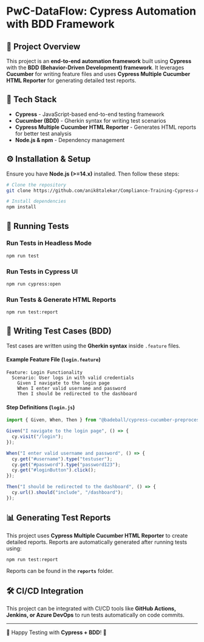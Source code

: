 # PwC-DataFlow: Cypress Automation with BDD Framework

## 📌 Project Overview
This project is an **end-to-end automation framework** built using **Cypress** with the **BDD (Behavior-Driven Development) framework**. It leverages **Cucumber** for writing feature files and uses **Cypress Multiple Cucumber HTML Reporter** for generating detailed test reports.

## 🚀 Tech Stack
- **Cypress** - JavaScript-based end-to-end testing framework
- **Cucumber (BDD)** - Gherkin syntax for writing test scenarios
- **Cypress Multiple Cucumber HTML Reporter** - Generates HTML reports for better test analysis
- **Node.js & npm** - Dependency management

## ⚙️ Installation & Setup
Ensure you have **Node.js (>=14.x)** installed. Then follow these steps:

```sh
# Clone the repository
git clone https://github.com/anik8talekar/Compliance-Training-Cypress-Automation.git

# Install dependencies
npm install
```

## 🎯 Running Tests

### **Run Tests in Headless Mode**
```sh
npm run test
```

### **Run Tests in Cypress UI**
```sh
npm run cypress:open
```

### **Run Tests & Generate HTML Reports**
```sh
npm run test:report
```

## 📝 Writing Test Cases (BDD)
Test cases are written using the **Gherkin syntax** inside `.feature` files.

#### **Example Feature File (`login.feature`)**
```gherkin
Feature: Login Functionality
  Scenario: User logs in with valid credentials
    Given I navigate to the login page
    When I enter valid username and password
    Then I should be redirected to the dashboard
```

#### **Step Definitions (`login.js`)**
```js
import { Given, When, Then } from "@badeball/cypress-cucumber-preprocessor";

Given("I navigate to the login page", () => {
  cy.visit("/login");
});

When("I enter valid username and password", () => {
  cy.get("#username").type("testuser");
  cy.get("#password").type("password123");
  cy.get("#loginButton").click();
});

Then("I should be redirected to the dashboard", () => {
  cy.url().should("include", "/dashboard");
});
```

## 📊 Generating Test Reports
This project uses **Cypress Multiple Cucumber HTML Reporter** to create detailed reports. Reports are automatically generated after running tests using:
```sh
npm run test:report
```
Reports can be found in the **`reports`** folder.

## 🛠 CI/CD Integration
This project can be integrated with CI/CD tools like **GitHub Actions, Jenkins, or Azure DevOps** to run tests automatically on code commits.

---
🚀 Happy Testing with **Cypress + BDD**! 🎯

